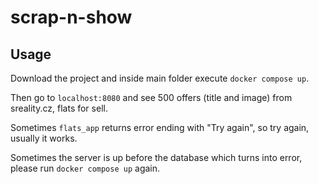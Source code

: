 # scrap-n-show
## Usage

Download the project and inside main folder execute `docker compose up`.

Then go to `localhost:8080` and see 500 offers (title and image) from sreality.cz, flats for sell.

Sometimes `flats_app` returns error ending with "Try again", so try again, usually it works.

Sometimes the server is up before the database which turns into error, please run `docker compose up` again.